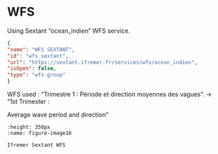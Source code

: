 
# WFS

Using Sextant “ocean_indien” WFS service.
```json
{
"name": "WFS SEXTANT",
"id": "wfs_sextant",
"url": "https://sextant.ifremer.fr/services/wfs/ocean_indien",
"isOpen": false,
"type": "wfs-group"
}
```

WFS used : “Trimestre 1 : Période et direction moyennes des vagues”. -\>
“1st Trimester :

Average wave period and direction”


```{figure} content/image16.png
:height: 350px
:name: figure-image16

Ifremer Sextant WFS
```